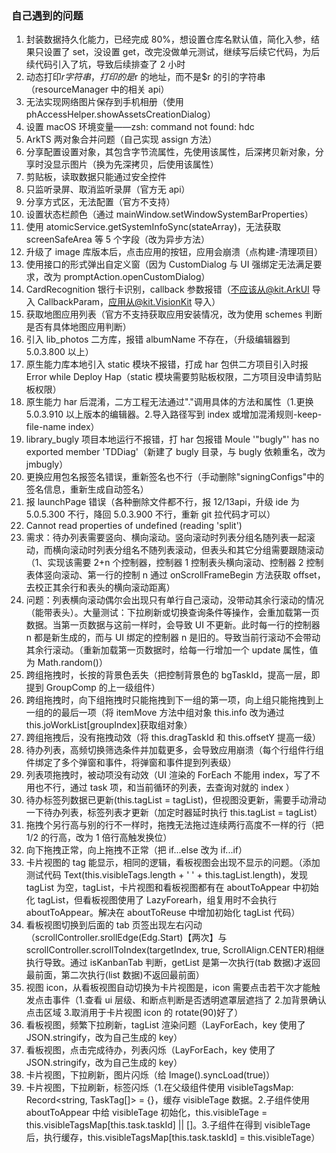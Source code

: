 ### 自己遇到的问题

1. 封装数据持久化能力，已经完成 80%，想设置仓库名默认值，简化入参，结果只设置了 set，没设置 get，改完没做单元测试，继续写后续它代码，为后续代码引入了坑，导致后续排查了 2 小时
2. 动态打印$r字符串，打印的是$r 的地址，而不是$r 的引的字符串（resourceManager 中的相关 api）
3. 无法实现网络图片保存到手机相册（使用 phAccessHelper.showAssetsCreationDialog）
4. 设置 macOS 环境变量——zsh: command not found: hdc
5. ArkTS 两对象合并问题（自己实现 assign 方法）
6. 分享配置设置对象，其包含字节流属性，先使用该属性，后深拷贝新对象，分享时没显示图片（换为先深拷贝，后使用该属性）
7. 剪贴板，读取数据只能通过安全控件
8. 只监听录屏、取消监听录屏（官方无 api）
9. 分享方式区，无法配置（官方不支持）
10. 设置状态栏颜色（通过 mainWindow.setWindowSystemBarProperties）
11. 使用 atomicService.getSystemInfoSync(stateArray)，无法获取 screenSafeArea 等 5 个字段（改为异步方法）
12. 升级了 image 库版本后，点击应用的按钮，应用会崩溃（点构建-清理项目）
13. 使用接口的形式弹出自定义窗（因为 CustomDialog 与 UI 强绑定无法满足要求，改为 promptAction.openCustomDialog）
14. CardRecognition 银行卡识别，callback 参数报错（不应该从@kit.ArkUI 导入 CallbackParam，应用从@kit.VisionKit 导入）
15. 获取地图应用列表（官方不支持获取应用安装情况，改为使用 schemes 判断是否有具体地图应用判断）
16. 引入 lib_photos 二方库，报错 albumName 不存在，（升级编辑器到 5.0.3.800 以上）
17. 原生能力库本地引入 static 模块不报错，打成 har 包供二方项目引入时报 Error while Deploy Hap（static 模块需要剪贴板权限，二方项目没申请剪贴板权限）
18. 原生能力 har 后混淆，二方工程无法通过"."调用具体的方法和属性（1.更换 5.0.3.910 以上版本的编辑器。2.导入路径写到 index 或增加混淆规则-keep-file-name index）
19. library_bugly 项目本地运行不报错，打 har 包报错 Moule '"bugly"' has no exported member 'TDDiag'（新建了 bugly 目录，与 bugly 依赖重名，改为 jmbugly）
20. 更换应用包名报签名错误，重新签名也不行（手动删除"signingConfigs"中的签名信息，重新生成自动签名）
21. 报 launchPage 错误（各种删除文件都不行，报 12/13api，升级 ide 为 5.0.5.300 不行，降回 5.0.3.900 不行，重新 git 拉代码才可以）
22. Cannot read properties of undefined (reading 'split')
23. 需求：待办列表需要竖向、横向滚动。竖向滚动时列表分组名随列表一起滚动，而横向滚动时列表分组名不随列表滚动，但表头和其它分组需要跟随滚动（1、实现该需要 2+n 个控制器，控制器 1 控制表头横向滚动、控制器 2 控制表体竖向滚动、第一行的控制 n 通过 onScrollFrameBegin 方法获取 offset，去校正其余行和表头的横向滚动距离）
24. 问题：列表横向滚动偶尔会出现只有单行自己滚动，没带动其余行滚动的情况（能带表头）。大量测试：下拉刷新或切换查询条件等操作，会重加载第一页数据。当第一页数据与这前一样时，会导致 UI 不更新。此时每一行的控制器 n 都是新生成的，而与 UI 绑定的控制器 n 是旧的。导致当前行滚动不会带动其余行滚动。（重新加载第一页数据时，给每一行增加一个 update 属性，值为 Math.random()）
25. 跨组拖拽时，长按的背景色丢失（把控制背景色的 bgTaskId，提高一层，即提到 GroupComp 的上一级组件）
26. 跨组拖拽时，向下组拖拽时只能拖拽到下一组的第一项，向上组只能拖拽到上一组的的最后一项（将 itemMove 方法中组对象 this.info 改为通过 this.joWorkList[groupIndex]获取组对象）
27. 跨组拖拽后，没有拖拽动效（将 this.dragTaskId 和 this.offsetY 提高一级）
28. 待办列表，高频切换筛选条件并加载更多，会导致应用崩溃（每个行组件行组件绑定了多个弹窗和事件，将弹窗和事件提到列表级）
29. 列表项拖拽时，被动项没有动效（UI 渲染的 ForEach 不能用 index，写了不用也不行，通过 task 项，和当前循环的列表，去查询对就的 index ）
30. 待办标签列数据已更新(this.tagList = tagList)，但视图没更新，需要手动滑动一下待办列表，标签列表才更新（加定时器延时执行 this.tagList = tagList）
31. 拖拽个另行高与别的行不一样时，拖拽无法拖过连续两行高度不一样的行（把 1/2 的行高，改为 1 倍行高触发换位）
32. 向下拖拽正常，向上拖拽不正常（把 if...else 改为 if...if）
33. 卡片视图的 tag 能显示，相同的逻辑，看板视图会出现不显示的问题。（添加测试代码 Text(this.visibleTags.length + ' ' + this.tagList.length)，发现 tagList 为空，tagList，卡片视图和看板视图都有在 aboutToAppear 中初始化 tagList，但看板视图使用了 LazyForearh，组复用时不会执行 aboutToAppear。解决在 aboutToReuse 中增加初始化 tagList 代码）
34. 看板视图切换到后面的 tab 页签出现左右闪动（scrollController.srollEdge(Edg.Start)【两次】与 scrollController.scrollToIndex(targetIndex, true, ScrollAlign.CENTER)相继执行导致。通过 isKanbanTab 判断，getList 是第一次执行(tab 数据)才返回最前面，第二次执行(list 数据)不返回最前面）
35. 视图 icon，从看板视图自动切换为卡片视图是，icon 需要点击若干次才能触发点击事件（1.查看 ui 层级、和断点判断是否透明遮罩层遮挡了 2.加背景确认点击区域 3.取消用于卡片视图 icon 的 rotate(90)好了）
36. 看板视图，频繁下拉刷新，tagList 渲染问题（LayForEach，key 使用了 JSON.stringify，改为自己生成的 key）
37. 看板视图，点击完成待办，列表闪烁（LayForEach，key 使用了 JSON.stringify，改为自己生成的 key）
38. 卡片视图，下拉刷新，图片闪烁（给 Image().syncLoad(true)）
39. 卡片视图，下拉刷新，标签闪烁（1.在父级组件使用 visibleTagsMap: Record<string, TaskTag[]> = {}，缓存 visibleTage 数据。2.子组件使用 aboutToAppear 中给 visibleTage 初始化，this.visibleTage = this.visibleTagsMap[this.task.taskId] || []。3.子组件在得到 visibleTage 后，执行缓存，this.visibleTagsMap[this.task.taskId] = this.visibleTage）
